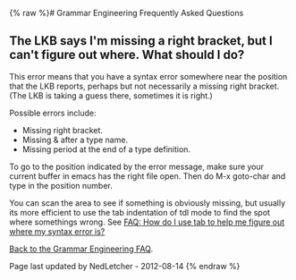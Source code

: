 {% raw %}# Grammar Engineering Frequently Asked Questions

## The LKB says I'm missing a right bracket, but I can't figure out where. What should I do?

This error means that you have a syntax error somewhere near the
position that the LKB reports, perhaps but not necessarily a missing
right bracket. (The LKB is taking a guess there, sometimes it is right.)

Possible errors include:

- Missing right bracket.
- Missing & after a type name.
- Missing period at the end of a type definition.

To go to the position indicated by the error message, make sure your
current buffer in emacs has the right file open. Then do M-x goto-char
and type in the position number.

You can scan the area to see if something is obviously missing, but
usually its more efficient to use the tab indentation of tdl mode to
find the spot where somethings wrong. See [FAQ: How do I use tab to help
me figure out where my syntax error is?](../GeFaqTabIndentation)

[Back to the Grammar Engineering FAQ](/GrammarEngineeringFaq).

Page last updated by NedLetcher - 2012-08-14
{% endraw %}
